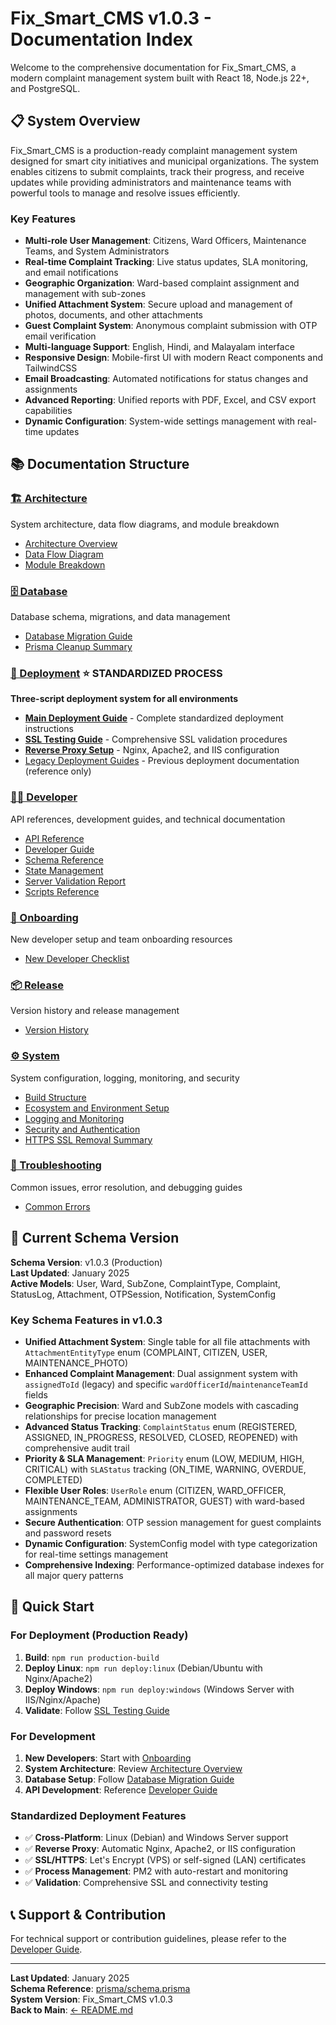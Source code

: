 # Fix_Smart_CMS v1.0.3 - Documentation Index

Welcome to the comprehensive documentation for Fix_Smart_CMS, a modern complaint management system built with React 18, Node.js 22+, and PostgreSQL.

## 📋 System Overview

Fix_Smart_CMS is a production-ready complaint management system designed for smart city initiatives and municipal organizations. The system enables citizens to submit complaints, track their progress, and receive updates while providing administrators and maintenance teams with powerful tools to manage and resolve issues efficiently.

### Key Features
- **Multi-role User Management**: Citizens, Ward Officers, Maintenance Teams, and System Administrators
- **Real-time Complaint Tracking**: Live status updates, SLA monitoring, and email notifications
- **Geographic Organization**: Ward-based complaint assignment and management with sub-zones
- **Unified Attachment System**: Secure upload and management of photos, documents, and other attachments
- **Guest Complaint System**: Anonymous complaint submission with OTP email verification
- **Multi-language Support**: English, Hindi, and Malayalam interface
- **Responsive Design**: Mobile-first UI with modern React components and TailwindCSS
- **Email Broadcasting**: Automated notifications for status changes and assignments
- **Advanced Reporting**: Unified reports with PDF, Excel, and CSV export capabilities
- **Dynamic Configuration**: System-wide settings management with real-time updates

## 📚 Documentation Structure

### [🏗️ Architecture](./architecture/README.md)
System architecture, data flow diagrams, and module breakdown
- [Architecture Overview](./architecture/ARCHITECTURE_OVERVIEW.md)
- [Data Flow Diagram](./architecture/DATA_FLOW_DIAGRAM.md)
- [Module Breakdown](./architecture/MODULE_BREAKDOWN.md)

### [🗄️ Database](./database/README.md)
Database schema, migrations, and data management
- [Database Migration Guide](./database/DB_MIGRATION_GUIDE.md)
- [Prisma Cleanup Summary](./database/PRISMA_CLEANUP_SUMMARY.md)

### [🚀 Deployment](./deployment/README.md) ⭐ **STANDARDIZED PROCESS**
**Three-script deployment system for all environments**
- **[Main Deployment Guide](./deployment/README.md)** - Complete standardized deployment instructions
- **[SSL Testing Guide](./deployment/SSL_TESTING_GUIDE.md)** - Comprehensive SSL validation procedures
- **[Reverse Proxy Setup](./deployment/reverse_proxy_setup.md)** - Nginx, Apache2, and IIS configuration
- [Legacy Deployment Guides](./deployment/) - Previous deployment documentation (reference only)

### [👨‍💻 Developer](./developer/README.md)
API references, development guides, and technical documentation
- [API Reference](./developer/API_REFERENCE.md)
- [Developer Guide](./developer/DEVELOPER_GUIDE.md)
- [Schema Reference](./developer/SCHEMA_REFERENCE.md)
- [State Management](./developer/STATE_MANAGEMENT.md)
- [Server Validation Report](./developer/SERVER_VALIDATION_REPORT.md)
- [Scripts Reference](./developer/SCRIPTS_REFERENCE.md)

### [🎯 Onboarding](./onboarding/README.md)
New developer setup and team onboarding resources
- [New Developer Checklist](./onboarding/NEW_DEVELOPER_CHECKLIST.md)

### [📦 Release](./release/README.md)
Version history and release management
- [Version History](./release/VERSION_HISTORY.md)

### [⚙️ System](./system/README.md)
System configuration, logging, monitoring, and security
- [Build Structure](./system/BUILD_STRUCTURE.md)
- [Ecosystem and Environment Setup](./system/ECOSYSTEM_AND_ENV_SETUP.md)
- [Logging and Monitoring](./system/LOGGING_AND_MONITORING.md)
- [Security and Authentication](./system/SECURITY_AND_AUTHENTICATION.md)
- [HTTPS SSL Removal Summary](./system/HTTPS_SSL_REMOVAL_SUMMARY.md)

### [🔧 Troubleshooting](./troubleshooting/README.md)
Common issues, error resolution, and debugging guides
- [Common Errors](./troubleshooting/COMMON_ERRORS.md)

## 🔄 Current Schema Version

**Schema Version**: v1.0.3 (Production)  
**Last Updated**: January 2025  
**Active Models**: User, Ward, SubZone, ComplaintType, Complaint, StatusLog, Attachment, OTPSession, Notification, SystemConfig

### Key Schema Features in v1.0.3
- **Unified Attachment System**: Single table for all file attachments with `AttachmentEntityType` enum (COMPLAINT, CITIZEN, USER, MAINTENANCE_PHOTO)
- **Enhanced Complaint Management**: Dual assignment system with `assignedToId` (legacy) and specific `wardOfficerId`/`maintenanceTeamId` fields
- **Geographic Precision**: Ward and SubZone models with cascading relationships for precise location management
- **Advanced Status Tracking**: `ComplaintStatus` enum (REGISTERED, ASSIGNED, IN_PROGRESS, RESOLVED, CLOSED, REOPENED) with comprehensive audit trail
- **Priority & SLA Management**: `Priority` enum (LOW, MEDIUM, HIGH, CRITICAL) with `SLAStatus` tracking (ON_TIME, WARNING, OVERDUE, COMPLETED)
- **Flexible User Roles**: `UserRole` enum (CITIZEN, WARD_OFFICER, MAINTENANCE_TEAM, ADMINISTRATOR, GUEST) with ward-based assignments
- **Secure Authentication**: OTP session management for guest complaints and password resets
- **Dynamic Configuration**: SystemConfig model with type categorization for real-time settings management
- **Comprehensive Indexing**: Performance-optimized database indexes for all major query patterns

## 🚀 Quick Start

### For Deployment (Production Ready)
1. **Build**: `npm run production-build`
2. **Deploy Linux**: `npm run deploy:linux` (Debian/Ubuntu with Nginx/Apache2)
3. **Deploy Windows**: `npm run deploy:windows` (Windows Server with IIS/Nginx/Apache)
4. **Validate**: Follow [SSL Testing Guide](./deployment/SSL_TESTING_GUIDE.md)

### For Development
1. **New Developers**: Start with [Onboarding](./onboarding/README.md)
2. **System Architecture**: Review [Architecture Overview](./architecture/README.md)
3. **Database Setup**: Follow [Database Migration Guide](./database/README.md)
4. **API Development**: Reference [Developer Guide](./developer/README.md)

### Standardized Deployment Features
- ✅ **Cross-Platform**: Linux (Debian) and Windows Server support
- ✅ **Reverse Proxy**: Automatic Nginx, Apache2, or IIS configuration
- ✅ **SSL/HTTPS**: Let's Encrypt (VPS) or self-signed (LAN) certificates
- ✅ **Process Management**: PM2 with auto-restart and monitoring
- ✅ **Validation**: Comprehensive SSL and connectivity testing

## 📞 Support & Contribution

For technical support or contribution guidelines, please refer to the [Developer Guide](./developer/DEVELOPER_GUIDE.md).

---

**Last Updated**: January 2025  
**Schema Reference**: [prisma/schema.prisma](../prisma/schema.prisma)  
**System Version**: Fix_Smart_CMS v1.0.3  
**Back to Main**: [← README.md](../README.md)  